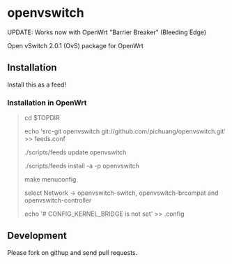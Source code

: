 openvswitch
===========

UPDATE: Works now with OpenWrt "Barrier Breaker" (Bleeding Edge)

Open vSwitch 2.0.1 (OvS) package for OpenWrt

Installation
------------

Install this as a feed!

### Installation in OpenWrt

> cd $TOPDIR
> 
> echo 'src-git openvswitch git://github.com/pichuang/openvswitch.git' >> feeds.conf
>
> ./scripts/feeds update openvswitch
>
> ./scripts/feeds install -a -p openvswitch
> 
> make menuconfig
>
> select Network -> openvswitch-switch, openvswitch-brcompat and openvswitch-controller
>
> echo '# CONFIG_KERNEL_BRIDGE is not set' >> .config



Development
-----------

Please fork on githup and send pull requests.
